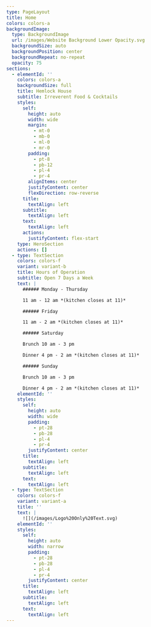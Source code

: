 ```yaml
---
type: PageLayout
title: Home
colors: colors-a
backgroundImage:
  type: BackgroundImage
  url: /images/Website Background Lower Opacity.svg
  backgroundSize: auto
  backgroundPosition: center
  backgroundRepeat: no-repeat
  opacity: 75
sections:
  - elementId: ''
    colors: colors-a
    backgroundSize: full
    title: Hemlock House
    subtitle: Irreverent Food & Cocktails
    styles:
      self:
        height: auto
        width: wide
        margin:
          - mt-0
          - mb-0
          - ml-0
          - mr-0
        padding:
          - pt-8
          - pb-12
          - pl-4
          - pr-4
        alignItems: center
        justifyContent: center
        flexDirection: row-reverse
      title:
        textAlign: left
      subtitle:
        textAlign: left
      text:
        textAlign: left
      actions:
        justifyContent: flex-start
    type: HeroSection
    actions: []
  - type: TextSection
    colors: colors-f
    variant: variant-b
    title: Hours of Operation
    subtitle: Open 7 Days a Week
    text: |
      ###### Monday - Thursday

      11 am - 12 am *(kitchen closes at 11)*

      ###### Friday

      11 am - 2 am *(kitchen closes at 11)*

      ###### Saturday

      Brunch 10 am - 3 pm

      Dinner 4 pm - 2 am *(kitchen closes at 11)*

      ###### Sunday

      Brunch 10 am - 3 pm

      Dinner 4 pm - 2 am *(kitchen closes at 11)*
    elementId: ''
    styles:
      self:
        height: auto
        width: wide
        padding:
          - pt-28
          - pb-28
          - pl-4
          - pr-4
        justifyContent: center
      title:
        textAlign: left
      subtitle:
        textAlign: left
      text:
        textAlign: left
  - type: TextSection
    colors: colors-f
    variant: variant-a
    title: ''
    text: |
      ![](/images/Logo%20Only%20Text.svg)
    elementId: ''
    styles:
      self:
        height: auto
        width: narrow
        padding:
          - pt-28
          - pb-28
          - pl-4
          - pr-4
        justifyContent: center
      title:
        textAlign: left
      subtitle:
        textAlign: left
      text:
        textAlign: left
---
```

